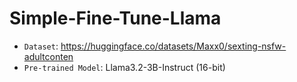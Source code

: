 # Simple-Fine-Tune-Llama
- `Dataset`: https://huggingface.co/datasets/Maxx0/sexting-nsfw-adultconten
- `Pre-trained Model`: Llama3.2-3B-Instruct (16-bit)